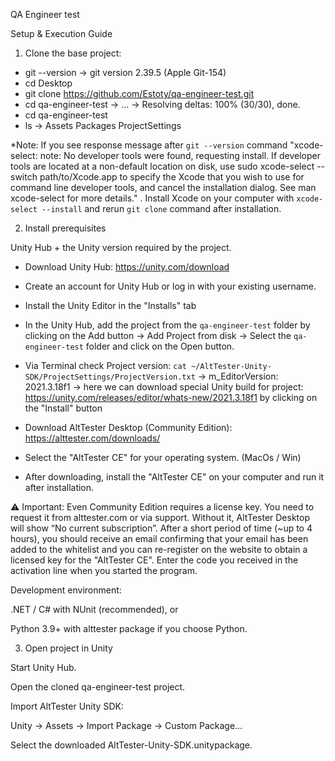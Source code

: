 QA Engineer test

Setup & Execution Guide
1. Clone the base project:

- git --version
→ git version 2.39.5 (Apple Git-154) 
- cd Desktop
- git clone https://github.com/Estoty/qa-engineer-test.git
- cd qa-engineer-test
→ ...
→ Resolving deltas: 100% (30/30), done.
- cd qa-engineer-test 
- ls
→ Assets		Packages	ProjectSettings

*Note: If you see response message after `git --version` command "xcode-select: note: No developer tools were found, requesting install. If developer tools are located at a non-default location on disk, use sudo xcode-select --switch path/to/Xcode.app to specify the Xcode that you wish to use for command line developer tools, and cancel the installation dialog. See man xcode-select for more details." . Install Xcode on your computer with `xcode-select --install` and rerun `git clone` command after installation.


2. Install prerequisites

Unity Hub + the Unity version required by the project.

- Download Unity Hub: https://unity.com/download
- Create an account for Unity Hub or log in with your existing username.
- Install the Unity Editor in the "Installs" tab
- In the Unity Hub, add the project from the `qa-engineer-test` folder by clicking on the Add button → Add Project from disk → Select the `qa-engineer-test` folder and click on the Open button.
- Via Terminal check Project version: `cat ~/AltTester-Unity-SDK/ProjectSettings/ProjectVersion.txt` → m_EditorVersion: 2021.3.18f1 → here we can download special Unity build for project: https://unity.com/releases/editor/whats-new/2021.3.18f1 by clicking on the "Install" button
  
- Download AltTester Desktop (Community Edition): https://alttester.com/downloads/
- Select the "AltTester CE" for your operating system. (MacOs / Win)
- After downloading, install the "AltTester CE" on your computer and run it after installation.

⚠️ Important: Even Community Edition requires a license key. You need to request it from alttester.com or via support. Without it, AltTester Desktop will show “No current subscription”. After a short period of time (~up to 4 hours), you should receive an email confirming that your email has been added to the whitelist and you can re-register on the website to obtain a licensed key for the "AltTester CE". Enter the code you received in the activation line when you started the program.



Development environment:

.NET / C# with NUnit (recommended), or

Python 3.9+ with alttester package if you choose Python.


3. Open project in Unity

Start Unity Hub.

Open the cloned qa-engineer-test project.

Import AltTester Unity SDK:

Unity → Assets → Import Package → Custom Package...

Select the downloaded AltTester-Unity-SDK.unitypackage.
